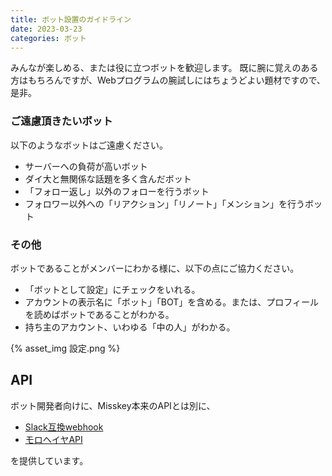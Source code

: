 ```yaml
---
title: ボット設置のガイドライン
date: 2023-03-23
categories: ボット
---
```


みんなが楽しめる、または役に立つボットを歓迎します。
既に腕に覚えのある方はもちろんですが、Webプログラムの腕試しにはちょうどよい題材ですので、是非。

### ご遠慮頂きたいボット

以下のようなボットはご遠慮ください。

- サーバーへの負荷が高いボット
- ダイ大と無関係な話題を多く含んだボット
- 「フォロー返し」以外のフォローを行うボット
- フォロワー以外への「リアクション」「リノート」「メンション」を行うボット

### その他

ボットであることがメンバーにわかる様に、以下の点にご協力ください。

- 「ボットとして設定」にチェックをいれる。
- アカウントの表示名に「ボット」「BOT」を含める。または、プロフィールを読めばボットであることがわかる。
- 持ち主のアカウント、いわゆる「中の人」がわかる。

{% asset_img 設定.png %}

## API

ボット開発者向けに、Misskey本来のAPIとは別に、

- [Slack互換webhook](/articles/Slack互換webhook)
- [モロヘイヤAPI](https://misskey.delmulin.com/mulukhiya/app/api)

を提供しています。
